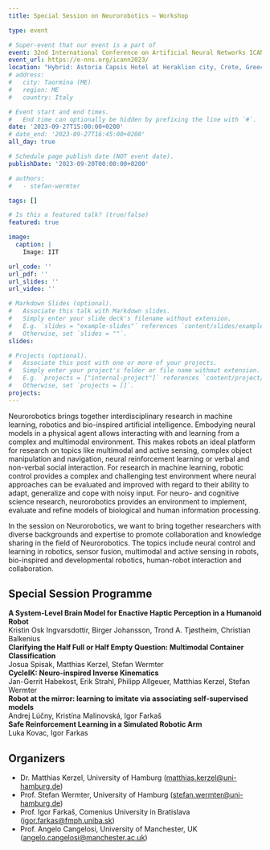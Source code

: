 ```yaml
---
title: Special Session on Neurorobotics – Workshop

type: event

# Super-event that our event is a part of
event: 32nd International Conference on Artificial Neural Networks ICANN 2023 26 – 29 September 2023
event_url: https://e-nns.org/icann2023/
location: "Hybrid: Astoria Capsis Hotel at Heraklion city, Crete, Greece and Online"
# address:
#   city: Taormina (ME)
#   region: ME
#   country: Italy

# Event start and end times.
#   End time can optionally be hidden by prefixing the line with `#`.
date: '2023-09-27T15:00:00+0200'
# date_end: '2023-09-27T16:45:00+0200'
all_day: true

# Schedule page publish date (NOT event date).
publishDate: '2023-09-20T00:00:00+0200'

# authors:
#   - stefan-wermter

tags: []

# Is this a featured talk? (true/false)
featured: true

image:
  caption: |
    Image: IIT

url_code: ''
url_pdf: ''
url_slides: ''
url_video: ''

# Markdown Slides (optional).
#   Associate this talk with Markdown slides.
#   Simply enter your slide deck's filename without extension.
#   E.g. `slides = "example-slides"` references `content/slides/example-slides.md`.
#   Otherwise, set `slides = ""`.
slides:

# Projects (optional).
#   Associate this post with one or more of your projects.
#   Simply enter your project's folder or file name without extension.
#   E.g. `projects = ["internal-project"]` references `content/project/deep-learning/index.md`.
#   Otherwise, set `projects = []`.
projects:
---
```

Neurorobotics brings together interdisciplinary research in machine learning, robotics and bio-inspired artificial intelligence. Embodying neural models in a physical agent allows interacting with and learning from a complex and multimodal environment. This makes robots an ideal platform for research on topics like multimodal and active sensing, complex object manipulation and navigation, neural reinforcement learning or verbal and non-verbal social interaction. For research in machine learning, robotic control provides a complex and challenging test environment where neural approaches can be evaluated and improved with regard to their ability to adapt, generalize and cope with noisy input. For neuro- and cognitive science research, neurorobotics provides an
environment to implement, evaluate and refine models of biological and human information processing.

In the session on Neurorobotics, we want to bring together researchers with diverse backgrounds and expertise to promote collaboration and knowledge sharing in the field of Neurorobotics. The topics include neural control and learning in robotics, sensor fusion, multimodal and active sensing in robots, bio-inspired and developmental robotics, human-robot interaction and collaboration.

## Special Session Programme

**A System-Level Brain Model for Enactive Haptic Perception in a Humanoid Robot**  
Kristin Osk Ingvarsdottir, Birger Johansson, Trond A. Tjøstheim, Christian Balkenius  
**Clarifying the Half Full or Half Empty Question: Multimodal Container Classification**  
Josua Spisak, Matthias Kerzel, Stefan Wermter  
**CycleIK: Neuro-inspired Inverse Kinematics**  
Jan-Gerrit Habekost, Erik Strahl, Philipp Allgeuer, Matthias Kerzel, Stefan Wermter  
**Robot at the mirror: learning to imitate via associating self-supervised models**  
Andrej Lúčny, Kristína Malinovská, Igor Farkaš  
**Safe Reinforcement Learning in a Simulated Robotic Arm**  
Luka Kovac, Igor Farkas

## Organizers

* Dr. Matthias Kerzel, University of Hamburg (matthias.kerzel@uni-hamburg.de)
* Prof. Stefan Wermter, University of Hamburg (stefan.wermter@uni-hamburg.de)
* Prof. Igor Farkaš, Comenius University in Bratislava (igor.farkas@fmph.uniba.sk)
* Prof. Angelo Cangelosi, University of Manchester, UK (angelo.cangelosi@manchester.ac.uk)
